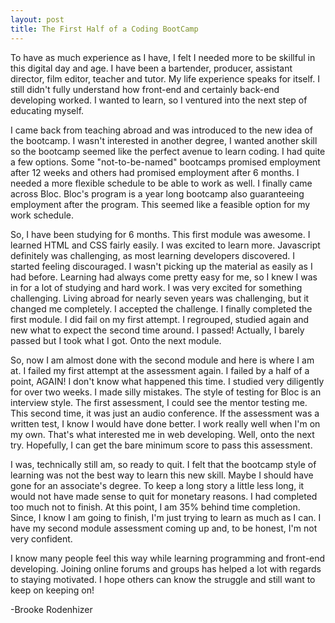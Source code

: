 ```yaml
---
layout: post
title: The First Half of a Coding BootCamp
---
```


<p>To have as much experience as I have, I felt I needed more to be skillful in this digital day and age.  I have been a bartender, producer, assistant director, film editor, teacher and tutor.  My life experience speaks for itself.  I still didn't fully understand how front-end and certainly back-end developing worked.  I wanted to learn, so I ventured into the next step of educating myself.</p>
<p>I came back from teaching abroad and was introduced to the new idea of the bootcamp.  I wasn't interested in another degree, I wanted another skill so the bootcamp seemed like the perfect avenue to learn coding.  I had quite a few options.  Some "not-to-be-named" bootcamps promised employment after 12 weeks and others had promised employment after 6 months.  I needed a more flexible schedule to be able to work as well.  I finally came across Bloc.  Bloc's program is a year long bootcamp also guaranteeing employment after the program.  This seemed like a feasible option for my work schedule.</p>
<p>So, I have been studying for 6 months.  This first module was awesome.  I learned HTML and CSS fairly easily.  I was excited to learn more.  Javascript definitely was challenging, as most learning developers discovered.  I started feeling discouraged.  I wasn't picking up the material as easily as I had before.  Learning had always come pretty easy for me, so I knew I was in for a lot of studying and hard work.  I was very excited for something challenging.  Living abroad for nearly seven years was challenging, but it changed me completely.  I accepted the challenge.  I finally completed the first module.  I did fail on my first attempt.  I regrouped, studied again and new what to expect the second time around.  I passed!  Actually, I barely passed but I took what I got.  Onto the next module.</p>
<p>So, now I am almost done with the second module and here is where I am at.  I failed my first attempt at the assessment again.  I failed by a half of a point, AGAIN!  I don't know what happened this time.  I studied very diligently for over two weeks.  I made silly mistakes.  The style of testing for Bloc is an interview style.  The first assessment, I could see the mentor testing me.  This second time, it was just an audio conference.  If the assessment was a written test, I know I would have done better.  I work really well when I'm on my own.  That's what interested me in web developing.  Well, onto the next try.  Hopefully, I can get the bare minimum score to pass this assessment.</p>
<p>I was, technically still am, so ready to quit.  I felt that the bootcamp style of learning was not the best way to learn this new skill.  Maybe I should have gone for an associate's degree.  To keep a long story a little less long, it would not have made sense to quit for monetary reasons.  I had completed too much not to finish.  At this point, I am 35% behind time completion.  Since, I know I am going to finish, I'm just trying to learn as much as I can.  I have my second module assessment coming up and, to be honest, I'm not very confident.  </p>
<p>I know many people feel this way while learning programming and front-end developing.  Joining online forums and groups has helped a lot with regards to staying motivated.  I hope others can know the struggle and still want to keep on keeping on!</p>
<p>-Brooke Rodenhizer</p>
